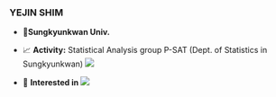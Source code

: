 ### YEJIN SHIM

- :school:**Sungkyunkwan Univ.**

- :chart_with_upwards_trend: **Activity:** Statistical Analysis group P-SAT (Dept. of Statistics in Sungkyunkwan) ![](https://img.shields.io/badge/-PSAT-black)
<!--https://img.shields.io/badge/텍스트-뱃지컬러?style=flat-square&logo=이모지이름&logoColor=white-->
- :peach: **Interested in** <img src="https://img.shields.io/badge/Python-3766AB?style=flat-square&logo=Python&logoColor=white"/></a>

